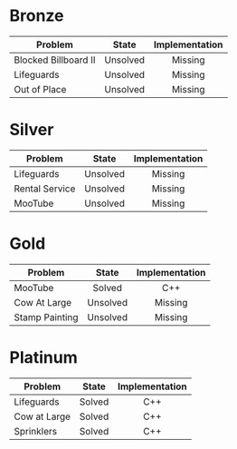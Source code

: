 # Bronze
| Problem        | State           | Implementation  |
| ------------- |:---------------:| :--------------:|
| Blocked Billboard II | Unsolved          | Missing            |
| Lifeguards     | Unsolved          | Missing            |
| Out of Place | Unsolved          | Missing            |
# Silver
| Problem        | State           | Implementation  |
| ------------- |:---------------:| :--------------:|
| Lifeguards | Unsolved          | Missing            |
| Rental Service     | Unsolved          | Missing            |
| MooTube | Unsolved          | Missing            |
# Gold
| Problem        | State           | Implementation  |
| ------------- |:---------------:| :--------------:|
| MooTube | Solved          | C++            |
| Cow At Large     | Unsolved          | Missing            |
| Stamp Painting | Unsolved          | Missing            |
# Platinum
| Problem        | State           | Implementation  |
| ------------- |:---------------:| :--------------:|
| Lifeguards | Solved          | C++            |
| Cow at Large     | Solved          | C++            |
| Sprinklers | Solved          | C++            |
